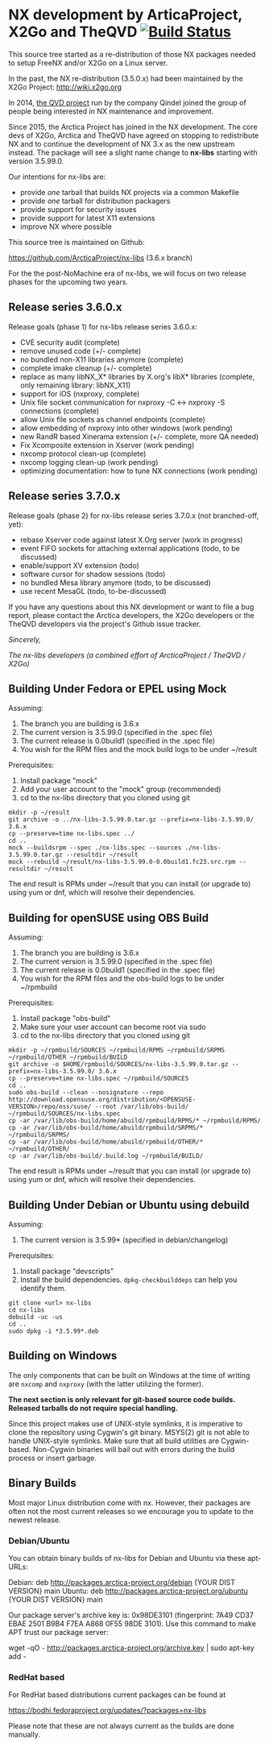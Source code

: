 # NX development by ArticaProject, X2Go and TheQVD [![Build Status](https://travis-ci.org/ArcticaProject/nx-libs.svg)](https://travis-ci.org/ArcticaProject/nx-libs)

This source tree started as a re-distribution of those NX packages needed
to setup FreeNX and/or X2Go on a Linux server.

In the past, the NX re-distribution (3.5.0.x) had been maintained by the X2Go Project:
http://wiki.x2go.org

In 2014, [the QVD project](http://theqvd.com) run by the company Qindel
joined the group of people being interested in NX maintenance and
improvement.

Since 2015, the Arctica Project has joined in the NX development. The core devs
of X2Go, Arctica and TheQVD have agreed on stopping to redistribute NX and to
continue the development of NX 3.x as the new upstream instead. The package
will see a slight name change to **nx-libs** starting with version 3.5.99.0.

Our intentions for nx-libs are:

* provide _one_ tarball that builds NX projects via a common Makefile
* provide _one_ tarball for distribution packagers
* provide support for security issues
* provide support for latest X11 extensions
* improve NX where possible

This source tree is maintained on Github:

  https://github.com/ArcticaProject/nx-libs (3.6.x branch)

For the the post-NoMachine era of nx-libs, we will focus on two release
phases for the upcoming two years.

## Release series 3.6.0.x

Release goals (phase 1) for nx-libs release series 3.6.0.x:

* CVE security audit (complete)
* remove unused code (+/- complete)
* no bundled non-X11 libraries anymore (complete)
* complete imake cleanup (+/- complete)
* replace as many libNX_X* libraries by X.org's libX* libraries
  (complete, only remaining library: libNX_X11)
* support for iOS (nxproxy, complete)
* Unix file socket communication for nxproxy -C <-> nxproxy -S connections
  (complete)
* allow Unix file sockets as channel endpoints (complete)
* allow embedding of nxproxy into other windows (work pending)
* new RandR based Xinerama extension (+/- complete, more QA needed)
* Fix Xcomposite extension in Xserver (work pending)
* nxcomp protocol clean-up (complete)
* nxcomp logging clean-up (work pending)
* optimizing documentation: how to tune NX connections (work pending)


## Release series 3.7.0.x

Release goals (phase 2) for nx-libs release series 3.7.0.x (not branched-off, yet):

* rebase Xserver code against latest X.Org server (work in progress)
* event FIFO sockets for attaching external applications
  (todo, to be discussed)
* enable/support XV extension (todo)
* software cursor for shadow sessions (todo)
* no bundled Mesa library anymore (todo, to be discussed)
* use recent MesaGL (todo, to-be-discussed)


If you have any questions about this NX development or want to file a bug
report, please contact the Arctica developers, the X2Go developers or the
TheQVD developers via the project's Github issue tracker.

*Sincerely,*

*The nx-libs developers (a combined effort of ArcticaProject / TheQVD / X2Go)*

## Building Under Fedora or EPEL using Mock

Assuming:

1. The branch you are building is 3.6.x
2. The current version is 3.5.99.0 (specified in the .spec file)
3. The current release is 0.0build1 (specified in the .spec file)
4. You wish for the RPM files and the mock build logs to be under ~/result

Prerequisites:

1. Install package "mock"
2. Add your user account to the "mock" group (recommended)
3. cd to the nx-libs directory that you cloned using git

```
mkdir -p ~/result
git archive -o ../nx-libs-3.5.99.0.tar.gz --prefix=nx-libs-3.5.99.0/ 3.6.x
cp --preserve=time nx-libs.spec ../
cd ..
mock --buildsrpm --spec ./nx-libs.spec --sources ./nx-libs-3.5.99.0.tar.gz --resultdir ~/result
mock --rebuild ~/result/nx-libs-3.5.99.0-0.0build1.fc23.src.rpm --resultdir ~/result
```

The end result is RPMs under ~/result that you can install (or upgrade to) using yum or dnf, which will resolve their dependencies.

## Building for openSUSE using OBS Build

Assuming:

1. The branch you are building is 3.6.x
2. The current version is 3.5.99.0 (specified in the .spec file)
3. The current release is 0.0build1 (specified in the .spec file)
4. You wish for the RPM files and the obs-build logs to be under ~/rpmbuild

Prerequisites:

1. Install package "obs-build"
2. Make sure your user account can become root via sudo
3. cd to the nx-libs directory that you cloned using git

```
mkdir -p ~/rpmbuild/SOURCES ~/rpmbuild/RPMS ~/rpmbuild/SRPMS ~/rpmbuild/OTHER ~/rpmbuild/BUILD
git archive -o $HOME/rpmbuild/SOURCES/nx-libs-3.5.99.0.tar.gz --prefix=nx-libs-3.5.99.0/ 3.6.x
cp --preserve=time nx-libs.spec ~/rpmbuild/SOURCES
cd ..
sudo obs-build --clean --nosignature --repo http://download.opensuse.org/distribution/<OPENSUSE-VERSION>/repo/oss/suse/ --root /var/lib/obs-build/ ~/rpmbuild/SOURCES/nx-libs.spec
cp -ar /var/lib/obs-build/home/abuild/rpmbuild/RPMS/* ~/rpmbuild/RPMS/
cp -ar /var/lib/obs-build/home/abuild/rpmbuild/SRPMS/* ~/rpmbuild/SRPMS/
cp -ar /var/lib/obs-build/home/abuild/rpmbuild/OTHER/* ~/rpmbuild/OTHER/
cp -ar /var/lib/obs-build/.build.log ~/rpmbuild/BUILD/
```

The end result is RPMs under ~/result that you can install (or upgrade to) using yum or dnf, which will resolve their dependencies.

## Building Under Debian or Ubuntu using debuild

Assuming:

1. The current version is 3.5.99\* (specified in debian/changelog)

Prerequisites:

1. Install package "devscripts"
2. Install the build dependencies. `dpkg-checkbuilddeps` can help you identify them.

```
git clone <url> nx-libs
cd nx-libs
debuild -uc -us
cd ..
sudo dpkg -i *3.5.99*.deb
```

## Building on Windows

The only components that can be built on Windows at the time of writing are `nxcomp` and `nxproxy` (with the latter utilizing the former).

**The next section is only relevant for git-based source code builds. Released tarballs do not require special handling.**

Since this project makes use of UNIX-style symlinks, it is imperative to clone the repository using Cygwin's git binary. MSYS(2) git is not able to handle UNIX-style symlinks.
Make sure that all build utilities are Cygwin-based. Non-Cygwin binaries will bail out with errors during the build process or insert garbage.


## Binary Builds

Most major Linux distribution come with nx. However, their packages
are often not the most current releases so we encourage you to update
to the newest release.

### Debian/Ubuntu
You can obtain binary builds of nx-libs for Debian and Ubuntu via these apt-URLs:

Debian: deb http://packages.arctica-project.org/debian {YOUR DIST VERSION} main
Ubuntu: deb http://packages.arctica-project.org/ubuntu {YOUR DIST VERSION} main

Our package server's archive key is: 0x98DE3101 (fingerprint: 7A49
CD37 EBAE 2501 B9B4 F7EA A868 0F55 98DE 3101). Use this command to
make APT trust our package server:

  wget -qO - http://packages.arctica-project.org/archive.key | sudo apt-key add -

### RedHat based

For RedHat based distributions current packages can be found at

https://bodhi.fedoraproject.org/updates/?packages=nx-libs

Please note that these are not always current as the builds are done manually.
